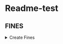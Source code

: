 # Readme-test

## FINES
<details>
  <summary>Create Fines</summary><blockquote>
  <details>
    <summary>Header</summary>
    <li>Authorization</li>
      <blockquote></blockquote>
  </details>

